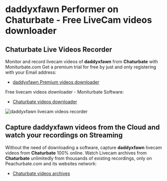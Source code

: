 # daddyxfawn Performer on Chaturbate - Free LiveCam videos downloader

## Chaturbate Live Videos Recorder

Monitor and record livecam videos of **daddyxfawn** from **Chaturbate** with Moniturbate.com
Get a premium trial for free by just and only registering with your Email address:
* [daddyxfawn Premium videos downloader](https://moniturbate.com/request-demo-licence-key.html)

Free livecam videos downloader - Moniturbate Software:
* [Chaturbate videos downloader](https://moniturbate.com/moniturbate-download-software.html)

![daddyxfawn livecam videos recorder](https://peachurnet.com/templates/moniturbate-software.png)


## Capture daddyxfawn videos from the Cloud and watch your recordings on Streaming

Without the need of downloading a software, capture **daddyxfawn** livecam videos from **Chaturbate** 100% online.
Watch Livecam archives from **Chaturbate** unlimitedly from thousands of existing recordings, only on Peachurbate.com and its websites network:
* [Chaturbate videos archives](https://peachurnet.com/)